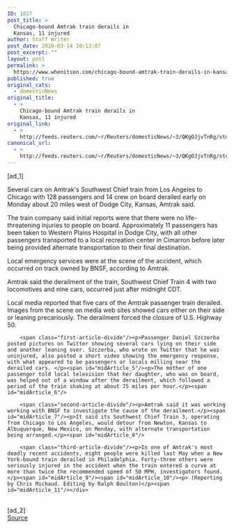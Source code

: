 ```yaml
---
ID: 1827
post_title: >
  Chicago-bound Amtrak train derails in
  Kansas, 11 injured
author: Staff Writer
post_date: 2016-03-14 10:13:07
post_excerpt: ""
layout: post
permalink: >
  https://www.whenitson.com/chicago-bound-amtrak-train-derails-in-kansas-11-injured/
published: true
original_cats:
  - domesticNews
original_title:
  - >
    Chicago-bound Amtrak train derails in
    Kansas, 11 injured
original_link:
  - >
    http://feeds.reuters.com/~r/Reuters/domesticNews/~3/QKgOJjvTnRg/story01.htm
canonical_url:
  - >
    http://feeds.reuters.com/~r/Reuters/domesticNews/~3/QKgOJjvTnRg/story01.htm
---
```

 [ad_1]
<br><div id="articleText">
<span id="midArticle_start"/>

<span class="focusParagraph" readability="5"><p><span class="articleLocatio&lt;/span&gt;n">Several cars on Amtrak's Southwest Chief train from Los Angeles to Chicago with 128 passengers and 14 crew on board derailed early on Monday about 20 miles west of Dodge City, Kansas, Amtrak said.</span></p></span><span id="midArticle_0"/><p>The train company said initial reports were that there were no life-threatening injuries to people on board. Approximately 11 passengers has been taken to Western Plains Hospital in Dodge City, with all other passengers transported to a local recreation center in Cimarron before later being provided alternate transportation to their final destination.</p><span id="midArticle_1"/><p>Local emergency services were at the scene of the accident, which occurred on track owned by BNSF, according to Amtrak. </p><span id="midArticle_2"/><p>Amtrak said the derailment of the train, Southwest Chief Train 4 with two locomotives and nine cars, occurred just after midnight CDT.</p><span id="midArticle_3"/><p>Local media reported that five cars of the Amtrak passenger train derailed. Images from the scene on media web sites showed cars either on their side or leaning precariously. The derailment forced the closure of U.S. Highway 50.</p><span id="midArticle_4"/>
        
        <span class="first-article-divide"/><p>Passenger Daniel Szczerba posted pictures on Twitter showing several cars lying on their side and another leaning over. Szczerba, who wrote on Twitter that he was uninjured, also posted a short video showing the emergency response, with what appeared to be passengers or locals milling near the derailed cars. </p><span id="midArticle_5"/><p>The mother of one passenger told local television that her daughter, who was on board, was helped out of a window after the derailment, which followed a period of the train shaking at about 75 miles per hour.</p><span id="midArticle_6"/>
        
        <span class="second-article-divide"/><p>Amtrak said it was working working with BNSF to investigate the cause of the derailment.</p><span id="midArticle_7"/><p>It said its Southwest Chief Train 3, operating from Chicago to Los Angeles, would detour from Newton, Kansas to Albuquerque, New Mexico, on Monday, with alternate transportation being arranged.</p><span id="midArticle_8"/>
        
        <span class="third-article-divide"/><p>In one of Amtrak's most deadly recent accidents, eight people were killed last May when a New York-bound train derailed in Philadelphia. Forty-three others were seriously injured in the accident when the train entered a curve at more than twice the recommended speed of 50 MPH, investigators found.</p><span id="midArticle_9"/><span id="midArticle_10"/><p> (Reporting by Chris Michaud. Editing by Ralph Boulton)</p><span id="midArticle_11"/></div>
<br>[ad_2]
<br><a href="http://feeds.reuters.com/~r/Reuters/domesticNews/~3/QKgOJjvTnRg/story01.htm">Source </a>